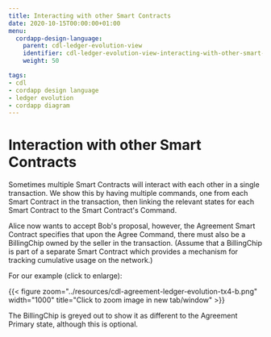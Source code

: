 ```yaml
---
title: Interacting with other Smart Contracts
date: 2020-10-15T00:00:00+01:00
menu:
  cordapp-design-language:
    parent: cdl-ledger-evolution-view
    identifier: cdl-ledger-evolution-view-interacting-with-other-smart-contracts
    weight: 50

tags:
- cdl
- cordapp design language
- ledger evolution
- cordapp diagram
---
```


# Interaction with other Smart Contracts

Sometimes multiple Smart Contracts will interact with each other in a single transaction. We show this by having multiple commands, one from each Smart Contract in the transaction, then linking the relevant states for each Smart Contract to the Smart Contract's Command.

Alice now wants to accept Bob's proposal, however, the Agreement Smart Contract specifies that upon the Agree Command, there must also be a BillingChip owned by the seller in the transaction. (Assume that a BillingChip is part of a separate Smart Contract which provides a mechanism for tracking cumulative usage on the network.)

For our example (click to enlarge):

{{< figure zoom="../resources/cdl-agreement-ledger-evolution-tx4-b.png" width="1000" title="Click to zoom image in new tab/window" >}}

The BillingChip is greyed out to show it as different to the Agreement Primary state, although this is optional.
